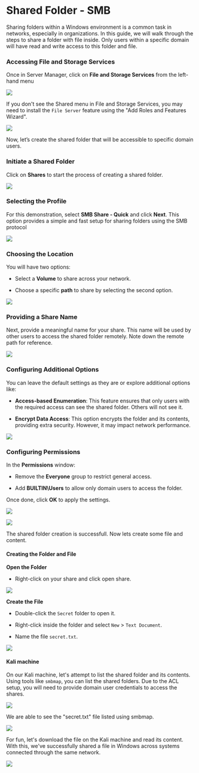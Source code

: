 # Shared Folder - SMB

Sharing folders within a Windows environment is a common task in networks, especially in organizations. In this guide, we will walk through the steps to share a folder with file inside. Only users within a specific domain will have read and write access to this folder and file.

### Accessing File and Storage Services

Once in Server Manager, click on **File and Storage Services** from the left-hand menu

![](img/file-service-menu.png)

If you don't see the Shared menu in File and Storage Services, you may need to install the `File Server` feature using the "Add Roles and Features Wizard".

![](img/install-file-server.png)

Now, let’s create the shared folder that will be accessible to specific domain users.
### Initiate a Shared Folder

Click on **Shares** to start the process of creating a shared folder.

![](img/shares-menu.png)

### Selecting the Profile

For this demonstration, select **SMB Share - Quick** and click **Next**. This option provides a simple and fast setup for sharing folders using the SMB protocol

![](img/quick-share.png)

### Choosing the Location

You will have two options:

- Select a **Volume** to share across your network.
    
- Choose a specific **path** to share by selecting the second option.

![](img/share-location.png)


### Providing a Share Name

Next, provide a meaningful name for your share. This name will be used by other users to access the shared folder remotely. Note down the remote path for reference.

![](img/share-name.png)

### Configuring Additional Options

You can leave the default settings as they are or explore additional options like:

- **Access-based Enumeration**: This feature ensures that only users with the required access can see the shared folder. Others will not see it.
    
- **Encrypt Data Access**: This option encrypts the folder and its contents, providing extra security. However, it may impact network performance.

![](img/other-setting.png)

### Configuring Permissions

In the **Permissions** window:

- Remove the **Everyone** group to restrict general access.
    
- Add **BUILTIN\Users** to allow only domain users to access the folder.
    

Once done, click **OK** to apply the settings.

![](img/ACL.png)

![](img/setup-completed.png)

The shared folder creation is successfull. Now lets create some file and content.
#### **Creating the Folder and File**

**Open the Folder**
    
- Right-click on your share and click open share.
        

![](img/open-share.png)

**Create the File**
    
- Double-click the `Secret` folder to open it.
        
- Right-click inside the folder and select `New` > `Text Document`.
        
 - Name the file `secret.txt`.

![](img/file-in-share.png)

#### **Kali machine**

On our Kali machine, let's attempt to list the shared folder and its contents. Using tools like `smbmap`, you can list the shared folders. Due to the ACL setup, you will need to provide domain user credentials to access the shares.

![](img/user-access-kali.png)

We are able to see the "secret.txt" file listed using smbmap.

![](img/secret.txt.png)

For fun, let's download the file on the Kali machine and read its content. With this, we've successfully shared a file in Windows across systems connected through the same network.

![](img/suc.png)